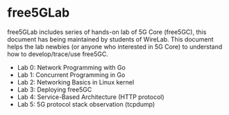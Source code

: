 # free5GLab

free5GLab includes series of hands-on lab of 5G Core (free5GC), this document has being maintained by students of WireLab.
This document helps the lab newbies (or anyone who interested in 5G Core) to understand how to develop/trace/use free5GC.
* Lab 0: Network Programming with Go
* Lab 1: Concurrent Programming in Go
* Lab 2: Networking Basics in Linux kernel
* Lab 3: Deploying free5GC
* Lab 4: Service-Based Architecture (HTTP protocol)
* Lab 5: 5G protocol stack observation (tcpdump)
